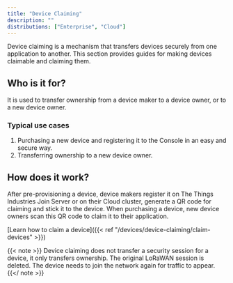 ```yaml
---
title: "Device Claiming"
description: ""
distributions: ["Enterprise", "Cloud"]
---
```


Device claiming is a mechanism that transfers devices securely from one application to another. This section provides guides for making devices claimable and claiming them.

<!--more-->

## Who is it for?

It is used to transfer ownership from a device maker to a device owner, or to a new device owner.

### Typical use cases

1. Purchasing a new device and registering it to the Console in an easy and secure way.
2. Transferring ownership to a new device owner.

## How does it work?

After pre-provisioning a device, device makers register it on The Things Industries Join Server or on their Cloud cluster, generate a QR code for claiming and stick it to the device. When purchasing a device, new device owners scan this QR code to claim it to their application.

[Learn how to claim a device]({{< ref "/devices/device-claiming/claim-devices" >}})

{{< note >}} Device claiming does not transfer a security session for a device, it only transfers ownership. The original LoRaWAN session is deleted. The device needs to join the network again for traffic to appear. {{</ note >}}

